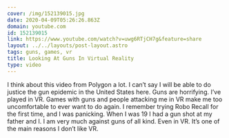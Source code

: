 ```yaml
---
cover: /img/152139015.jpg
date: 2020-04-09T05:26:26.863Z
domain: youtube.com
id: 152139015
link: https://www.youtube.com/watch?v=uwg6RTjCH7g&feature=share
layout: ../../layouts/post-layout.astro
tags: guns, games, vr
title: Looking At Guns In Virtual Reality
type: video
---
```


I think about this video from Polygon a lot. I can’t say I will be able to do justice the gun epidemic in the United States here. Guns are horrifying. I’ve played in VR. Games with guns and people attacking me in VR make me too uncomfortable to ever want to do again. I remember trying Robo Recall for the first time, and I was panicking. When I was 19 I had a gun shot at my father and I. I am very much against guns of all kind. Even in VR. It’s one of the main reasons I don’t like VR.
